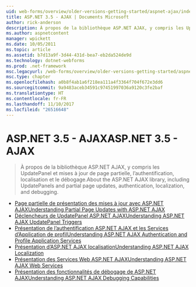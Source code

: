 ```yaml
---
uid: web-forms/overview/older-versions-getting-started/aspnet-ajax/index
title: ASP.NET 3.5 - AJAX | Documents Microsoft
author: rick-anderson
description: À propos de la bibliothèque ASP.NET AJAX, y compris les UpdatePanel et mises à jour de page partielle, l’authentification, localisation et le débogage.
ms.author: aspnetcontent
manager: wpickett
ms.date: 10/05/2011
ms.topic: article
ms.assetid: b7d13a9f-3d44-431d-bea7-eb2da524de9d
ms.technology: dotnet-webforms
ms.prod: .net-framework
msc.legacyurl: /web-forms/overview/older-versions-getting-started/aspnet-ajax
msc.type: chapter
ms.openlocfilehash: a0b8f4ab1a6f218ea111a4f3364f704f672e3dd6
ms.sourcegitcommit: 9a9483aceb34591c97451997036a9120c3fe2baf
ms.translationtype: HT
ms.contentlocale: fr-FR
ms.lasthandoff: 11/10/2017
ms.locfileid: "26516648"
---
```

<a name="aspnet-35---ajax"></a><span data-ttu-id="6ffd9-103">ASP.NET 3.5 - AJAX</span><span class="sxs-lookup"><span data-stu-id="6ffd9-103">ASP.NET 3.5 - AJAX</span></span>
====================
> <span data-ttu-id="6ffd9-104">À propos de la bibliothèque ASP.NET AJAX, y compris les UpdatePanel et mises à jour de page partielle, l’authentification, localisation et le débogage.</span><span class="sxs-lookup"><span data-stu-id="6ffd9-104">About the ASP.NET AJAX library, including UpdatePanels and partial page updates, authentication, localization, and debugging.</span></span>


- [<span data-ttu-id="6ffd9-105">Page partielle de présentation des mises à jour avec ASP.NET AJAX</span><span class="sxs-lookup"><span data-stu-id="6ffd9-105">Understanding Partial Page Updates with ASP.NET AJAX</span></span>](understanding-partial-page-updates-with-asp-net-ajax.md)
- [<span data-ttu-id="6ffd9-106">Déclencheurs de UpdatePanel ASP.NET AJAX</span><span class="sxs-lookup"><span data-stu-id="6ffd9-106">Understanding ASP.NET AJAX UpdatePanel Triggers</span></span>](understanding-asp-net-ajax-updatepanel-triggers.md)
- [<span data-ttu-id="6ffd9-107">Présentation de l’authentification ASP.NET AJAX et les Services d’Application de profil</span><span class="sxs-lookup"><span data-stu-id="6ffd9-107">Understanding ASP.NET AJAX Authentication and Profile Application Services</span></span>](understanding-asp-net-ajax-authentication-and-profile-application-services.md)
- [<span data-ttu-id="6ffd9-108">Présentation d’ASP.NET AJAX localisation</span><span class="sxs-lookup"><span data-stu-id="6ffd9-108">Understanding ASP.NET AJAX Localization</span></span>](understanding-asp-net-ajax-localization.md)
- [<span data-ttu-id="6ffd9-109">Présentation des Services Web ASP.NET AJAX</span><span class="sxs-lookup"><span data-stu-id="6ffd9-109">Understanding ASP.NET AJAX Web Services</span></span>](understanding-asp-net-ajax-web-services.md)
- [<span data-ttu-id="6ffd9-110">Présentation des fonctionnalités de débogage de ASP.NET AJAX</span><span class="sxs-lookup"><span data-stu-id="6ffd9-110">Understanding ASP.NET AJAX Debugging Capabilities</span></span>](understanding-asp-net-ajax-debugging-capabilities.md)
